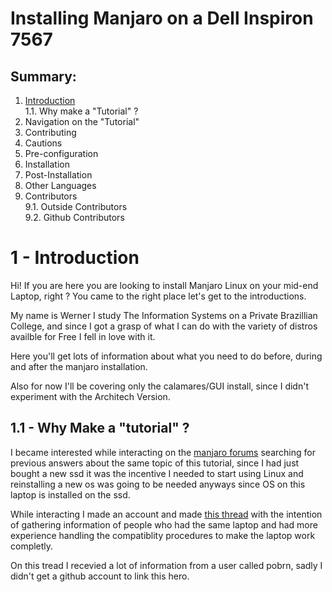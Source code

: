# Installing Manjaro on a Dell Inspiron 7567

## Summary:
1. [Introduction](https://github.com/Werner1201/manjaro-dell-7567-A30P-install#1---introduction)<br/>   1.1. Why make a "Tutorial" ? 
2. Navigation on the "Tutorial"
3. Contributing
4. Cautions
5. Pre-configuration
6. Installation
7. Post-Installation
8. Other Languages
9. Contributors<br/>    9.1. Outside Contributors
<br>9.2. Github Contributors 



# 1 - Introduction
Hi! If you are here you are looking to install Manjaro Linux on your mid-end Laptop, right ? You came to the right place let's get to the introductions.

My name is Werner I study The Information Systems on a Private Brazillian College, and since I got a grasp of what I can do with the variety of distros availble for Free I fell in love with it.

Here you'll get lots of information about what you need to do before, during and after the manjaro installation.

Also for now I'll be covering only the calamares/GUI install, since I didn't experiment with the Architech Version. 


## 1.1 - Why Make a "tutorial" ?
I became interested while interacting on the [manjaro forums](https://forum.manjaro.org/) searching for previous answers about the same topic of this tutorial, since I had just bought a new ssd it was the incentive I needed to start using Linux and reinstalling a new os was going to be needed anyways since OS on this laptop is installed on the ssd. 

While interacting I made an account and made [this  thread](https://forum.manjaro.org/t/help-with-first-install-on-a-2-gpu-notebook-dell-inspiron-i15-gaming-7567/36568) with the intention of gathering information of people who had the same laptop and had more experience handling the compatiblity procedures to make the laptop work completly.

On this tread I recevied a lot of information from a user called pobrn, sadly I didn't get a github account to link this hero. 

